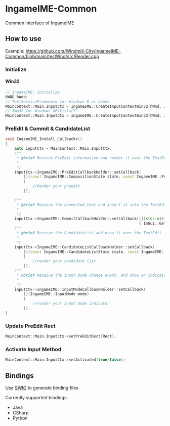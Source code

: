 # IngameIME-Common

Common interface of IngameIME

## How to use

Example: <https://github.com/Windmill-City/IngameIME-Common/blob/main/testWnd/src/Render.cpp>

### Initialize

#### Win32

```c++
// IngameIME: Initialize
HWND hWnd;
// TextServiceFramework for Windows 8 or above
MainContext::Main.InputCtx = IngameIME::CreateInputContextWin32(hWnd, IngameIME::API::TextServiceFramework);
// Imm32 for Windows XP/Vista/7
MainContext::Main.InputCtx = IngameIME::CreateInputContextWin32(hWnd, IngameIME::API::Imm32);
```

### PreEdit & Commit & CandidateList

```c++
void IngameIME_Install_Callbacks()
{
    auto inputCtx = MainContext::Main.InputCtx;
    /**
     * @brief Receive PreEdit information and render it over the TextEdit
     *
     */
    inputCtx->IngameIME::PreEditCallbackHolder::setCallback(
        [](const IngameIME::CompositionState state, const IngameIME::PreEditContext* ctx)
        {
            //Render your preedit
        });

    /**
     * @brief Receive the converted text and insert it into the TextEdit
     *
     */
    inputCtx->IngameIME::CommitCallbackHolder::setCallback([](std::string commit)
                                                           { ImGui::GetIO().AddInputCharactersUTF8(commit.c_str()); });
    /**
     * @brief Receive the CandidateList and draw it over the TextEdit
     *
     */
    inputCtx->IngameIME::CandidateListCallbackHolder::setCallback(
        [](const IngameIME::CandidateListState state, const IngameIME::CandidateListContext* ctx)
        {
            //render your candidate list
        });
    /**
     * @brief Receive the input mode change event, and show an indicator over the TextEdit
     *
     */
    inputCtx->IngameIME::InputModeCallbackHolder::setCallback(
        [](IngameIME::InputMode mode)
        {
            //render your input mode indicator
        });
}
```

### Update PreEdit Rect

```c++
MainContext::Main.InputCtx->setPreEditRect(Rect);
```

### Activate Input Method

```c++
MainContext::Main.InputCtx->setActivated(true/false);
```

## Bindings

Use [SWIG](https://github.com/swig/swig) to generate binding files

Currently supported bindings:

- Java
- CSharp
- Python
